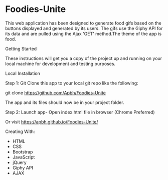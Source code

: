 # Foodies-Unite
This web application has been designed to generate food gifs based on the buttons displayed and generated by its users. The gifs use the Giphy API for its data and are pulled using the Ajax 'GET' method.The theme of the app is food.

Getting Started

These instructions will get you a copy of the project up and running on your local machine for development and testing purposes. 

Local Installation

Step 1: Git Clone this app to your local git repo like the following:

git clone https://github.com/Apbh/Foodies-Unite

The app and its files should now be in your project folder.

Step 2: Launch app- Open index.html file in browser (Chrome Preferred)

Or visit https://apbh.github.io/Foodies-Unite/

Creating With:

* HTML
* CSS
* Bootstrap
* JavaScript
* jQuery 
* Giphy API
* AJAX
